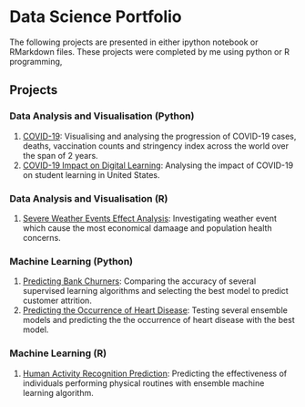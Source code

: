 # Data Science Portfolio

The following projects are presented in either ipython notebook or RMarkdown files. These projects were completed by me using python or R programming,

## Projects

### Data Analysis and Visualisation (Python)
1. [COVID-19](https://github.com/suetteh/DataSciencePortfolio/tree/master/COVID-19): Visualising and analysing the progression of COVID-19 cases, deaths, vaccination counts and stringency index across the world over the span of 2 years.
2. [COVID-19 Impact on Digital Learning](https://github.com/suetteh/DataSciencePortfolio/tree/master/COVID-19%20Impact%20on%20Digital%20Learning/): Analysing the impact of COVID-19 on student learning in United States.

### Data Analysis and Visualisation (R)
1. [Severe Weather Events Effect Analysis](https://rpubs.com/Slteh20/692204): Investigating weather event which cause the most economical damaage and 
 population health concerns.
 
### Machine Learning (Python)
 1. [Predicting Bank Churners](https://github.com/suetteh/DataSciencePortfolio/tree/master/Bank%20Churners): Comparing the accuracy of several supervised learning algorithms and selecting the best 
 model to predict customer attrition.
 2. [Predicting the Occurrence of Heart Disease](https://github.com/suetteh/DataSciencePortfolio/tree/master/Occurrence%20of%20Heart%20Disease): Testing several ensemble models and predicting the the occurrence of 
 heart disease with the best model. 
 
### Machine Learning (R)
1. [Human Activity Recognition Prediction](https://rpubs.com/Slteh20/853457): Predicting the effectiveness of individuals performing physical
 routines with ensemble machine learning algorithm.

